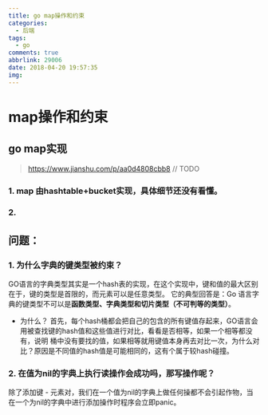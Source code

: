 ```yaml
---
title: go map操作和约束
categories:
  - 后端
tags:
  - go
comments: true
abbrlink: 29006
date: 2018-04-20 19:57:35
img:
---
```


# map操作和约束
## go map实现
> https://www.jianshu.com/p/aa0d4808cbb8
// TODO
### 1. map 由hashtable+bucket实现，具体细节还没有看懂。
### 2.  

## 问题：
### 1. 为什么字典的键类型被约束？
GO语言的字典类型其实是一个hash表的实现，在这个实现中，键和值的最大区别在于，键的类型是首限的，而元素可以是任意类型。
它的典型回答是：Go 语言字典的键类型不可以是**函数类型、字典类型和切片类型（不可判等的类型）**。
- 为什么？
首先，每个hash桶都会把自己的包含的所有键值存起来，GO语言会用被查找键的hash值和这些值进行对比，看看是否相等，如果一个相等都没有，说明
桶中没有要找的值，如果相等就用键值本身再去对比一次，为什么对比？原因是不同值的hash值是可能相同的，这有个属于较hash碰撞。

### 2. 在值为nil的字典上执行读操作会成功吗，那写操作呢？
除了添加键 - 元素对，我们在一个值为nil的字典上做任何操都不会引起作物，当在一个为nil的字典中进行添加操作时程序会立即panic。

